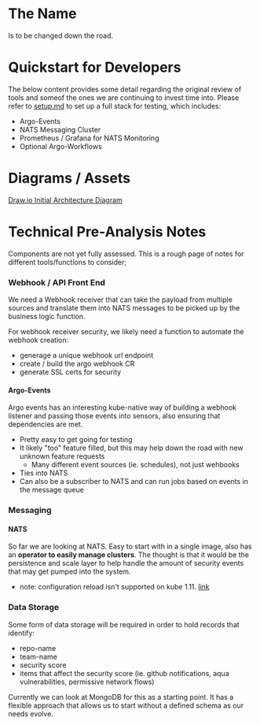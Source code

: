 # The Name
Is to be changed down the road. 

# Quickstart for Developers
The below content provides some detail regarding the original review of tools and someof the ones we are continuing to invest time into. 
Please refer to [setup.md](setup.md) to set up a full stack for testing, which includes: 
- Argo-Events
- NATS Messaging Cluster
- Prometheus / Grafana for NATS Monitoring
- Optional Argo-Workflows

# Diagrams / Assets
[Draw.io Initial Architecture Diagram](https://drive.google.com/file/d/1tMS2AXWfBy4oQ6eWhOS7ByuPrN2LJznF/view?usp=sharing)


# Technical Pre-Analysis Notes
Components are not yet fully assessed. This is a rough page of notes for different tools/functions to consider; 

### Webhook / API Front End
We need a Webhook receiver that can take the payload from multiple sources and translate them into NATS messages to be picked up by the business logic function. 

For webhook receiver security, we likely need a function to automate the webhook creation: 
- generage a unique webhook url endpoint
- create / build the argo webhook CR 
- generate SSL certs for security

<!-- #### Gloo
Looked at Gloo and it's pretty heavyweight for what we need... challenges to get it running on OCP **easily** makes me think it might not be the right fit for a mock-up. It does, however, promise a method of connecting to NATS. -->

#### Argo-Events
Argo events has an interesting kube-native way of building a webhook listener and passing those events into sensors, also ensuring that dependencies are met. 
- Pretty easy to get going for testing
- It likely "too" feature filled, but this may help down the road with new unknown feature requests
  - Many different event sources (ie. schedules), not just wehbooks
- Ties into NATS 
- Can also be a subscriber to NATS and can run jobs based on events in the message queue

<!-- 
#### Resgate
Is an option to build a REST API in front of NATS. Haven't spent much more time looking into this.  -->

<!-- #### JS Wehbook
We've used a javascript based wehbook server to kick off ansible jobs (the status page uses this). It's really lightweight and simple (ie. receive webhook, run script). I suspect that any additional feature requests down the road may limit the functionality of this. 

- [webhook code](https://github.com/adnanh/webhook)
- [status page example](https://github.com/BCDevOps/platform-services/tree/master/apps/statuspage/.pipeline/ansible-webhook) -->

### Messaging

#### NATS
So far we are looking at NATS. Easy to start with in a single image, also has an **operator to easily manage clusters**. The thought is that it would be the persistence and scale layer to help handle the amount of security events that may get pumped into the system. 

* note: configuration reload isn't supported on kube 1.11. [link](https://github.com/nats-io/nats-operator#configuration-reload)


### Data Storage
Some form of data storage will be required in order to hold records that identify: 
  - repo-name
  - team-name
  - security score
  - items that affect the security score (ie. github notifications, aqua vulnerabilities, permissive network flows)

Currently we can look at MongoDB for this as a starting point. It has a flexible approach that allows us to start without a defined schema as our needs evolve. 
